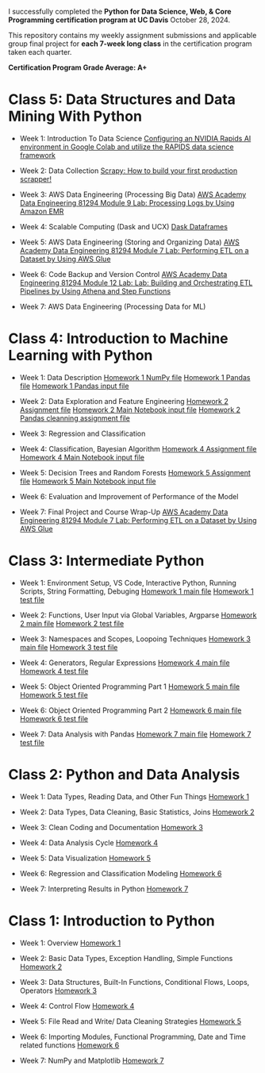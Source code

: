 I successfully completed the **Python for Data Science, Web, & Core Programming certification program at UC Davis** October 28, 2024.

This repository contains my weekly assignment submissions and applicable group final project for **each 7-week long class** in the certification program taken each quarter.

**Certification Program Grade Average: A+**

# Class 5: Data Structures and Data Mining With Python 

- Week 1: Introduction To Data Science [Configuring an NVIDIA Rapids AI environment in Google Colab and utilize the RAPIDS data science framework](Assignments/05-Data-Mining/Module_1_Assignment.ipynb "Week 1 Notebook file")

- Week 2: Data Collection [Scrapy: How to build your first production scrapper!](Assignments/05-Data-Mining/chocolatespider.py "Week 2 spider.py file")

- Week 3: AWS Data Engineering (Processing Big Data) [AWS Academy Data Engineering 81294 Module 9 Lab: Processing Logs by Using Amazon EMR](Assignments/05-Data-Mining/Module_3_Assignment.jpg "Week 3 Lab Grade screenshot")

- Week 4: Scalable Computing (Dask and UCX) [Dask Dataframes](Assignments/05-Data-Mining/Module_4_Assignment.ipynb "Week 4 Notebook file")

- Week 5: AWS Data Engineering (Storing and Organizing Data) [AWS Academy Data Engineering 81294 Module 7 Lab: Performing ETL on a Dataset by Using AWS Glue](Assignments/05-Data-Mining/Module_5_Assignment.jpg "Week 5 Lab Grade screenshot")

- Week 6: Code Backup and Version Control [AWS Academy Data Engineering 81294 Module 12 Lab: Lab: Building and Orchestrating ETL Pipelines by Using Athena and Step Functions](Assignments/05-Data-Mining/Module_6_Assignment.jpg "Week 6 Lab Grade screenshot")

- Week 7: AWS Data Engineering (Processing Data for ML)


# Class 4: Introduction to Machine Learning with Python

- Week 1: Data Description [Homework 1 NumPy file](Assignments/04-Intro-ML/Week1/02_numpy_final.ipynb "Week 1 NumPy Notebook file") [Homework 1 Pandas file](Assignments/04-Intro-ML/Week1/Pandas_final_Questions-1-1.ipynb "Week 1 Pandas Notebook file") [Homework 1 Pandas input file](Assignments/04-Intro-ML/Week1/alcohol_data.csv "Week 1 Input file") 

- Week 2: Data Exploration and Feature Engineering [Homework 2 Assignment file](Assignments/04-Intro-ML/Week2/ForestFires-Assignment.ipynb "Week 2 Main Notebook file") [Homework 2 Main Notebook input file](Assignments/04-Intro-ML/Week2/forestfires.csv "Week 2 Input file") [Homework 2 Pandas cleanning assignment file](Assignments/04-Intro-ML/Week2/Pandas%20Data%20Clean-Ass1.ipynb "Week 2 Pandas Notebook file") 
- Week 3: Regression and Classification 

- Week 4: Classification, Bayesian Algorithm [Homework 4 Assignment file](Assignments/04-Intro-ML/Week4/Assignment4.ipynb "Week 4 Main Notebook file") [Homework 4 Main Notebook input file](Assignments/04-Intro-ML/Week4/tennis_data.csv "Week 4 Input file")

- Week 5: Decision Trees and Random Forests [Homework 5 Assignment file](Assignments/04-Intro-ML/Week5/Assignment_5.ipynb "Week 5 Main Notebook file") [Homework 5 Main Notebook input file](Assignments/04-Intro-ML/Week5/Boston.csv "Week 5 Input file")

- Week 6: Evaluation and Improvement of Performance of the Model 

- Week 7: Final Project and Course Wrap-Up [AWS Academy Data Engineering 81294 Module 7 Lab: Performing ETL on a Dataset by Using AWS Glue](Assignments/05-Data-Mining/Module_5_Assignment.jpg "Week 5 Lab Grade screenshot")


# Class 3: Intermediate Python 

- Week 1: Environment Setup, VS Code, Interactive Python, Running Scripts, String Formatting, Debuging [Homework 1 main file](Assignments/03-Intermediate-Python/week_1_assignment.py "Week 1 Python file") [Homework 1 test file](Assignments/03-Intermediate-Python/week_1_assignment_test.py "Week 1 Python test file")

- Week 2: Functions, User Input via Global Variables, Argparse [Homework 2 main file](Assignments/03-Intermediate-Python/week_2_assignment.py "Week 2 Python file") [Homework 2 test file](Assignments/03-Intermediate-Python/week_2_assignment_test.py "Week 2 Python test file")

- Week 3: Namespaces and Scopes, Loopoing Techniques [Homework 3 main file](Assignments/03-Intermediate-Python/week_3_assignment.py "Week 3 Python file") [Homework 3 test file](Assignments/03-Intermediate-Python/week_3_assignment_test.py "Week 3 Python test file")
  
- Week 4: Generators, Regular Expressions [Homework 4 main file](Assignments/03-Intermediate-Python/week_4_assignment.py "Week 4 Python file") [Homework 4 test file](Assignments/03-Intermediate-Python/week_4_assignment_test.py "Week 4 Python test file")

- Week 5: Object Oriented Programming Part 1 [Homework 5 main file](Assignments/03-Intermediate-Python/week_5_assignment.py "Week 5 Python file") [Homework 5 test file](Assignments/03-Intermediate-Python/week_5_assignment_test.py "Week 5 Python test file")

- Week 6: Object Oriented Programming Part 2 [Homework 6 main file](Assignments/03-Intermediate-Python/week_6_assignment.py "Week 6 Python file") [Homework 6 test file](Assignments/03-Intermediate-Python/week_6_assignment_test.py "Week 6 Python test file")

- Week 7: Data Analysis with Pandas [Homework 7 main file](Assignments/03-Intermediate-Python/week_7_assignment.py "Week 7 Python file") [Homework 7 test file](Assignments/03-Intermediate-Python/week_7_assignment_test.py "Week 7 Python test file")


# Class 2: Python and Data Analysis 

- Week 1: Data Types, Reading Data, and Other Fun Things [Homework 1](Assignments/02-Python-Data-Analytics/Week1_ProblemSet.ipynb "Week 1 Notebook file")

- Week 2: Data Types, Data Cleaning, Basic Statistics, Joins [Homework 2](Assignments/02-Python-Data-Analytics/Week2_ProblemSet.ipynb "Week 2 Notebook file")

- Week 3: Clean Coding and Documentation [Homework 3](Assignments/02-Python-Data-Analytics/Week3_ProblemSet.ipynb "Week 3 Notebook file")

- Week 4: Data Analysis Cycle [Homework 4](Assignments/02-Python-Data-Analytics/Week4_ProblemSet.ipynb "Week 4 Notebook file")

- Week 5: Data Visualization [Homework 5](Assignments/02-Python-Data-Analytics/Week5_ProblemSet.ipynb "Week 5 Notebook file")

- Week 6: Regression and Classification Modeling [Homework 6](Assignments/02-Python-Data-Analytics/Week6_ProblemSet.ipynb "Week 6 Notebook file")

- Week 7: Interpreting Results in Python [Homework 7](https://github.com/bluealday/Loan-Defaults-Intro-to-Data-Analysis-Group-Project "Final Group Project")


# Class 1: Introduction to Python 

- Week 1: Overview [Homework 1](Assignments/01-Intro-To-Python/Week-1-Homework.py "Week 1 Python file")

- Week 2: Basic Data Types, Exception Handling, Simple Functions [Homework 2](Assignments/01-Intro-To-Python/Week-2-Homework.ipynb "Week 2 Notebook file")

- Week 3: Data Structures, Built-In Functions, Conditional Flows, Loops, Operators [Homework 3](Assignments/01-Intro-To-Python/Week-3-Homework.ipynb "Week 3 Notebook file")

- Week 4: Control Flow [Homework 4](Assignments/01-Intro-To-Python/Week-4-Homework.ipynb "Week 4 Notebook file")

- Week 5: File Read and Write/ Data Cleaning Strategies [Homework 5](Assignments/01-Intro-To-Python/Week-5-Homework.ipynb "Week 5 Notebook file")

- Week 6: Importing Modules, Functional Programming, Date and Time related functions [Homework 6](Assignments/01-Intro-To-Python/Week-6-Homework.ipynb "Week 6 Notebook file")

- Week 7: NumPy and Matplotlib [Homework 7](Assignments/01-Intro-To-Python/Week-7-Homework.ipynb "Week 7 Notebook file")
